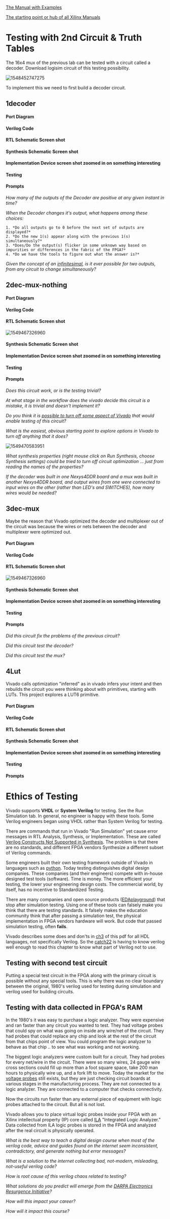 [The Manual with Examples](https://www.xilinx.com/support/documentation/sw_manuals/xilinx2018_3/ug901-vivado-synthesis.pdf)

[The starting point or hub of all Xilinx Manuals](https://www.xilinx.com/support/documentation-navigation/design-hubs/dh0018-vivado-synthesis-hub.html)



# Testing with 2nd Circuit & Truth Tables 

The 16x4 mux of the previous lab can be tested with a circuit called a decoder.  Download logisim circuit of this testing possibility.

![1548452747275](1548452747275.png)

To implement this we need to first build a decoder circuit.

## 1decoder

#### Port Diagram

#### Verilog Code

#### RTL Schematic Screen shot

#### Synthesis Schematic Screen shot

#### Implementation Device screen shot zoomed in on something interesting

#### Testing

#### Prompts

*How many of the outputs of the Decoder are positive at any given instant in time?*

*When the Decoder changes it's output, what happens among these choices:*

 	1. *Do all outputs go to 0 before the next set of outputs are displayed?* 
 	2. *Do the new 1(s) appear along with the previous 1(s) simultaneously?*
 	3. *Does/Do the output(s) flicker in some unknown way based on impurities or differences in the fabric of the FPGA?*
 	4. *Do we have the tools to figure out what the answer is?*	

*Given the concept of an [infinitesimal](https://en.wikipedia.org/wiki/Infinitesimal), is it ever possible for two outputs, from any circuit to change simultaneously?*



## 2dec-mux-nothing

#### Port Diagram

#### Verilog Code

#### RTL Schematic Screen shot

![1549467326960](1549467326960.png)

#### Synthesis Schematic Screen shot

#### Implementation Device screen shot zoomed in on something interesting

#### Testing

#### Prompts

*Does this circuit work, or is the testing trivial?*

*At what stage in the workflow does the vivado decide this circuit is a mistake, it is trivial and doesn't implement it?*

*Do you think it is [possible to turn off some aspect of Vivado](https://forums.xilinx.com/t5/Implementation/How-to-disable-optimization-in-vivado/td-p/770861) that would enable testing of this circuit?*

*What is the easiest, obvious starting point to explore options in Vivado to turn off anything that it does?*

![1549470583951](1549470583951.png)

*What synthesis properties (right mouse click on Run Synthesis, choose Synthesis settings) could be tried to turn off circuit optimization ... just from reading the names of the properties?*

*If the decoder was built in one Nexys4DDR board and a mux was built in another Nexys4DDR board, and output wires from one were connected to input wires on the other (rather than LED's and SWITCHES), how many wires would be needed?*

## 3dec-mux

Maybe the reason that Vivado optimized the decoder and multiplexer out of the circuit was because the wires or nets between the decoder and multiplexer were optimized out. 

#### Port Diagram

#### Verilog Code

#### RTL Schematic Screen shot

![1549467326960](1549467326960.png)

#### Synthesis Schematic Screen shot

#### Implementation Device screen shot zoomed in on something interesting

#### Testing

#### Prompts

*Did this circuit fix the problems of the previous circuit?*

*Did this circuit test the decoder?*

*Did this circuit test the mux?*

## 4Lut

Vivado calls optimization "inferred" as in vivado infers your intent and then rebuilds the circuit you were thinking about with primitives, starting with LUTs. This project explores a LUT6 primitive. 

#### Port Diagram

#### Verilog Code

#### RTL Schematic Screen shot

#### Synthesis Schematic Screen shot

#### Implementation Device screen shot zoomed in on something interesting

#### Testing

#### Prompts

# Ethics of Testing

Vivado supports **VHDL** or **System Verilog** for testing. See the Run Simulation tab. In general, no engineer is happy with these tools. Some Verilog engineers began using VHDL rather than System Verilog for testing. 

There are commands that run in Vivado "Run Simulation" yet cause error messages in RTL Analysis, Synthesis, or Implementation. These are called [Verilog Constructs Not Supported in Synthesis](https://www.google.com/search?q=verilog+Constructs+Not+Supported+in+Synthesis&rlz=1C1CHBF_enUS809US809&oq=verilog+Constructs+Not+Supported+in+Synthesis&aqs=chrome..69i57.1895j0j7&sourceid=chrome&ie=UTF-8).  The problem is that there are no standards, and different FPGA vendors Synthesize a different subset of Verilog commands. 

Some engineers built their own testing framework outside of Vivado in languages such as [python](https://forums.xilinx.com/t5/Simulation-and-Verification/cocotb-Anyone-hear-of-it/td-p/837551). Today testing distinguishes digital design companies.  These companies (and their engineers) compete with in-house designed test tools (software). Time is money. The more efficient your testing, the lower your engineering design costs. The commercial world, by itself, has no incentive to Standardized Testing. 

There are many companies and open source products ([EDAplayground](https://www.edaplayground.com/)) that stop after simulation testing.  Using one of these tools can falsely make you think that there are testing standards. It falsely makes the education community think that after passing a simulation test, the physical implementation in FPGA vendors hardware will work.  But code that passed simulation testing, often **fails**. 

Vivado describes some does and don'ts in [ch3](https://www.xilinx.com/support/documentation/sw_manuals/xilinx2016_3/ug901-vivado-synthesis.pdf) of this pdf for all HDL languages, not specifically Verilog. So the [catch22](https://en.wikipedia.org/wiki/Catch-22_(logic)) is having to know verilog well enough to read this chapter to know what part of Verilog not to use.  

## Testing with second test circuit

Putting a special test circuit in the FPGA along with the primary circuit is possible without any special tools. This is why there was no clear boundary between the original, 1980's verilog used for testing during simulation and verilog used for building circuits.

## Testing with data collected in FPGA's RAM

In the 1980's it was easy to purchase a logic analyzer. They were expensive and ran faster than any circuit you wanted to test. They had voltage probes that could spy on what was going on inside any wire/net of the circuit. They had probes that could replace any chip and look at the rest of the circuit from that chips point of view. You could program the logic analyzer to behave as that chip .. to see what was working and not working. 

The biggest logic analyzers were custom built for a circuit. They had probes for every net/wire in the circuit. There were so many wires, 24 gauge wire cross sections could fill up more than a foot square space, take  200 man hours to physically wire up, and a fork lift to move.  Today the market for the  [voltage probes](https://ect-cpg.com/welcome) still exists, but they are just checking circuit boards at various stages in the manufacturing process. They are not connected to a logic analyzer. They are connected to a computer that checks connectivity.

Now the circuits run faster than any external piece of equipment with logic probes attached to the circuit.  But all is not lost. 

Vivado allows you to place virtual logic probes inside your FPGA with an Xilinx intellectual property (IP) core called  [ILA](https://www.xilinx.com/support/documentation/sw_manuals/xilinx2015_4/ug936-vivado-tutorial-programming-debugging.pdf) "Integrated Logic Analyzer." Data collected from ILA logic probes is stored in the FPGA and analyzed after the real circuit is physically operated. 

*What is the best way to teach a digital design course when most of the verilog code, advice and guides found on the internet seem inconsistent, contradictory, and generate nothing but error messages?*

*What is a solution to the internet collecting bad, not-modern, misleading, not-useful verilog code?*  

*How is root cause of this verilog chaos related to testing?* 

*What solutions do you predict will emerge from the [DARPA Electronics Resurgence Initiative](https://www.darpa.mil/news-events/2018-07-24a)?* 

*How will this impact your career?* 

*How will it impact this course?*